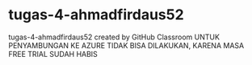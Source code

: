 # tugas-4-ahmadfirdaus52
tugas-4-ahmadfirdaus52 created by GitHub Classroom
UNTUK PENYAMBUNGAN KE AZURE TIDAK BISA DILAKUKAN, KARENA MASA FREE TRIAL SUDAH HABIS

